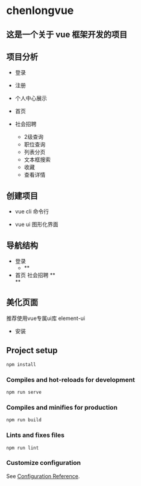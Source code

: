 # chenlongvue

## 这是一个关于 vue 框架开发的项目

## 项目分析

+ 登录

+ 注册

+ 个人中心展示

+ 首页

+ 社会招聘
  + 2级查询
  + 职位查询
  + 列表分页
  + 文本框搜索
  + 收藏
  + 查看详情

## 创建项目

+ vue cli 命令行

+ vue ui 图形化界面

## 导航结构

+ 登录
  + **<router-view></router-view>
+ 首页 社会招聘
**<nav></nav>
	<router-view></router-view>
**<footer></footer>

## 美化页面

推荐使用vue专属ui库 element-ui

+ 安装

  

## Project setup
```
npm install
```

### Compiles and hot-reloads for development
```
npm run serve
```

### Compiles and minifies for production
```
npm run build
```

### Lints and fixes files
```
npm run lint
```

### Customize configuration
See [Configuration Reference](https://cli.vuejs.org/config/).
